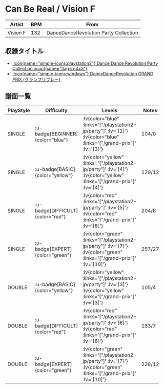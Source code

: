 # Can Be Real / Vision F

|Artist|BPM|From|
|------|---|----|
|Vision F|132|DanceDanceRevolution Party Collection|

## 収録タイトル

- [ :icon{name="simple-icons:playstation2"} Dance Dance Revolution Party Collection :icon{name="flag:jp-4x3"} ](/playstation2-jp/party)
- [ :icon{name="simple-icons:windows"} DanceDanceRevolution GRAND PRIX (グランプリプレー)](/grand-prix)

## 譜面一覧

|PlayStyle|Difficulty|Levels|Notes|Movie|
|---------|----------|------|-----|-----|
|SINGLE| :u-badge[BEGINNER]{color="blue"} | :lv{color="blue" :links='["/playstation2-jp/party"]' :lv='[1]'}  :lv{color="blue" :links='["/grand-prix"]' :lv='[3]'} |104/0||
|SINGLE| :u-badge[BASIC]{color="yellow"} | :lv{color="yellow" :links='["/playstation2-jp/party"]' :lv='[4]'}  :lv{color="yellow" :links='["/grand-prix"]' :lv='[4]'} |129/12||
|SINGLE| :u-badge[DIFFICULT]{color="red"} | :lv{color="red" :links='["/playstation2-jp/party"]' :lv='[5]'}  :lv{color="red" :links='["/grand-prix"]' :lv='[6]'} |204/8||
|SINGLE| :u-badge[EXPERT]{color="green"} | :lv{color="green" :links='["/playstation2-jp/party"]' :lv='[7]'}  :lv{color="green" :links='["/grand-prix"]' :lv='[10]'} |257/27||
|DOUBLE| :u-badge[BASIC]{color="yellow"} | :lv{color="yellow" :links='["/playstation2-jp/party"]' :lv='[3]'}  :lv{color="yellow" :links='["/grand-prix"]' :lv='[3]'} |105/4||
|DOUBLE| :u-badge[DIFFICULT]{color="red"} | :lv{color="red" :links='["/playstation2-jp/party"]' :lv='[6]'}  :lv{color="red" :links='["/grand-prix"]' :lv='[6]'} |183/7||
|DOUBLE| :u-badge[EXPERT]{color="green"} | :lv{color="green" :links='["/playstation2-jp/party"]' :lv='[7]'}  :lv{color="green" :links='["/grand-prix"]' :lv='[10]'} |228/12||
